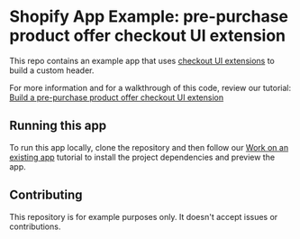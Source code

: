 # Shopify App Example: pre-purchase product offer checkout UI extension

This repo contains an example app that uses [checkout UI extensions](https://shopify.dev/docs/api/checkout-ui-extensions) to build a custom header.

For more information and for a walkthrough of this code, review our tutorial: [Build a pre-purchase product offer checkout UI extension](https://shopify.dev/docs/apps/build/checkout/product-offers/build-a-pre-purchase-offer)

## Running this app

To run this app locally, clone the repository and then follow our [Work on an existing app](https://shopify.dev/docs/apps/tools/cli/existing) tutorial to install the project dependencies and preview the app.

## Contributing

This repository is for example purposes only. It doesn't accept issues or contributions.
